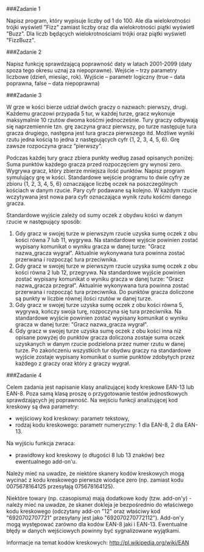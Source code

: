 ###Zadanie 1

Napisz program, który wypisuje liczby od 1 do 100. Ale dla wielokrotności trójki wyświetl "Fizz" 
zamiast liczby oraz dla wielokrotności piątki wyświetl "Buzz". Dla liczb będących wielokrotnościami 
trójki oraz piątki wyświetl "FizzBuzz".


###Zadanie 2

Napisz funkcję sprawdzającą poprawność daty w latach 2001-2099 (daty spoza tego okresu uznaj za 
niepoprawne).
Wejście – trzy parametry liczbowe (dzień, miesiąc, rok).
Wyjście – parametr logiczny (true – data poprawna, false – data niepoprawna)

###Zadanie 3

W grze w kości bierze udział dwóch graczy o nazwach: pierwszy, drugi. Każdemu graczowi przypada 5 
tur, w każdej turze, gracz wykonuje maksymalnie 10 rzutów dwoma kośćmi jednocześnie. Tury graczy 
odbywają się naprzemiennie tzn. grę zaczyna gracz pierwszy, po turze następuje tura gracza 
drugiego, następna jest tura gracza pierwszego itd. Możliwe wyniki rzutu jedna kością to jedna z 
następujących cyfr {1, 2, 3, 4, 5, 6}. Grę zawsze rozpoczyna gracz ”pierwszy”. 

Podczas każdej tury 
gracz zbiera punkty według zasad opisanych poniżej: 
Suma punktów każdego gracza przed 
rozpoczęciem gry wynosi zero. Wygrywa gracz, który zbierze mniejsza ilość punktów.
Napisz program symulujący grę w kości. Standardowe wejście programu to dwie cyfry ze zbioru {1, 2, 
3, 4, 5, 6} oznaczające liczbę oczek na poszczególnych kościach w danym rzucie. Pary cyfr podawane 
są kolejno. W każdym rzucie wczytywana jest nowa para cyfr oznaczająca wynik rzutu kośćmi danego 
gracza. 

Standardowe wyjście zależy od sumy oczek z obydwu kości w danym rzucie w następujący 
sposób:

1. Gdy gracz w swojej turze w pierwszym rzucie uzyska sumę oczek z obu kości równa 7 lub 11, 
wygrywa. Na standardowe wyjście powinien zostać wypisany komunikat o wyniku gracza w danej 
turze: "Gracz nazwa_gracza wygrał". Aktualnie wykonywana tura powinna zostać przerwana i 
rozpocząć tura przeciwnika.
2. Gdy gracz w swojej turze w pierwszym rzucie uzyska sumę oczek z obu kości równa 2 lub 12, 
przegrywa. Na standardowe wyjście powinien zostać wypisany komunikat o wyniku gracza w danej
turze: "Gracz nazwa_gracza przegrał". Aktualnie wykonywana tura powinna zostać przerwana i 
rozpocząć tura przeciwnika. Do punktów gracza doliczone są punkty w liczbie równej ilości rzutów w 
danej turze.
3. Gdy gracz w swojej turze uzyska sumę oczek z obu kości równa 5, wygrywa, kończy swoja turę, 
rozpoczyna się tura przeciwnika. Na standardowe wyjście powinien zostać wypisany komunikat o 
wyniku gracza w danej turze: "Gracz nazwa_gracza wygrał".
4. Gdy gracz w swojej turze uzyska sumę oczek z obu kości inna niż opisane powyżej do punktów 
gracza doliczona zostaje suma oczek uzyskanych w danym rzucie podzielona przez numer rzutu w 
danej turze.
Po zakończeniu wszystkich tur obydwu graczy na standardowe wyjście zostaje wypisany komunikat o 
sumie punktów zdobytych przez każdego z graczy oraz który z graczy wygrał.

###Zadanie 4

Celem zadania jest napisanie klasy analizującej kody kreskowe EAN-13 lub EAN-8.
Poza samą klasą proszę o przygotowanie testów jednostkowych sprawdzających jej poprawność.
Na wejściu funkcji analizującej kod kreskowy są dwa parametry:
 - wejściowy kod kreskowy: parametr tekstowy,
 - rodzaj kodu kreskowego: parametr numeryczny: 1 dla EAN-8, 2 dla EAN-13.

Na wyjściu funkcja zwraca:
 - prawidłowy kod kreskowy (o długości 8 lub 13 znaków) bez ewentualnego add-on'u.

Należy mieć na uwadze, że niektóre skanery kodów kreskowych mogą wycinać z kodu kreskowego 
pierwsze wiodące zero (np. zamiast kodu 0075678164125 przesyłają 075678164125).

Niektóre towary (np. czasopisma) mają dodatkowe kody (tzw. add-on'y) - należy mieć na uwadze, że 
skaner dokleja je bezpośrednio do właściwego kodu kreskowego (odczytany add-on "12" oraz 
właściwy kod "6920702707721" przesyłany jest jako "692070270772112"). Add-on'y mogą 
występować zarówno dla kodów EAN-8 jaki i EAN-13.
Ewentualne błędy w danych wejściowych powinny być sygnalizowane wyjątkami.

Informacje na temat kodów kreskowych: http://pl.wikipedia.org/wiki/EAN
